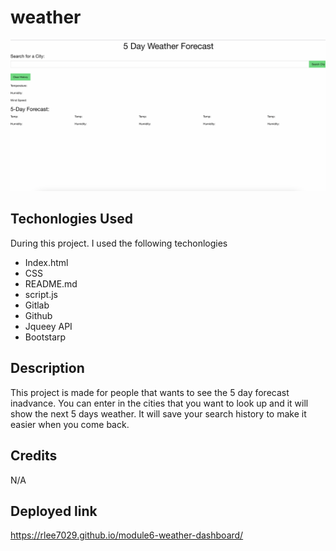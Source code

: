# weather

![site](./assets/img/Img2.jpeg)

## Techonlogies Used
During this project. I used the following techonlogies 
- Index.html 
- CSS 
- README.md 
- script.js
- Gitlab 
- Github
- Jqueey API
- Bootstarp

## Description
This project is made for people that wants to see the 5 day forecast inadvance. You can enter in the cities that you want to look up and it will show the next 5 days weather. It will save your search history to make it easier when you come back. 

## Credits
N/A

## Deployed link
https://rlee7029.github.io/module6-weather-dashboard/